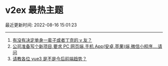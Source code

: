 # v2ex 最热主题

最近更新时间: 2022-08-16 15:01:23

--- 
1. [有没有决定单身一辈子或者丁克的 v 友？](https://www.v2ex.com/t/873126) 
2. [公司准备写个新项目,要求 PC 网页端,手机 App(安卓,苹果)端,微信小程序....请问](https://www.v2ex.com/t/873104) 
3. [请教各位 vue3 是不是今后前端趋势？](https://www.v2ex.com/t/873134) 
